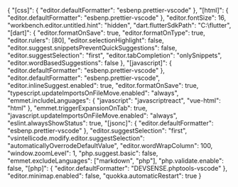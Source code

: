 {
  "[css]": {
    "editor.defaultFormatter": "esbenp.prettier-vscode"
  },
  "[html]": {
    "editor.defaultFormatter": "esbenp.prettier-vscode"
  },
  "editor.fontSize": 16,
  "workbench.editor.untitled.hint": "hidden",
  "dart.flutterSdkPath": "C:\\flutter",
  "[dart]": {
    "editor.formatOnSave": true,
    "editor.formatOnType": true,
    "editor.rulers": [80],
    "editor.selectionHighlight": false,
    "editor.suggest.snippetsPreventQuickSuggestions": false,
    "editor.suggestSelection": "first",
    "editor.tabCompletion": "onlySnippets",
    "editor.wordBasedSuggestions": false
  },
  "[javascript]": {
    "editor.defaultFormatter": "esbenp.prettier-vscode"
  },
  "editor.defaultFormatter": "esbenp.prettier-vscode",
  "editor.inlineSuggest.enabled": true,
  "editor.formatOnSave": true,
  "typescript.updateImportsOnFileMove.enabled": "always",
  "emmet.includeLanguages": {
    "javascript": "javascriptreact",
    "vue-html": "html"
  },
  "emmet.triggerExpansionOnTab": true,
  "javascript.updateImportsOnFileMove.enabled": "always",
  "eslint.alwaysShowStatus": true,
  "[jsonc]": {
    "editor.defaultFormatter": "esbenp.prettier-vscode"
  },
  "editor.suggestSelection": "first",
  "vsintellicode.modify.editor.suggestSelection": "automaticallyOverrodeDefaultValue",
  "editor.wordWrapColumn": 100,
  "window.zoomLevel": 1,
  "php.suggest.basic": false,
  "emmet.excludeLanguages": ["markdown", "php"],
  "php.validate.enable": false,
  "[php]": {
    "editor.defaultFormatter": "DEVSENSE.phptools-vscode"
  },
  "editor.minimap.enabled": false,
  "quokka.automaticRestart": true
}

